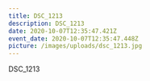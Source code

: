 ```yaml
---
title: DSC_1213
description: DSC_1213
date: 2020-10-07T12:35:47.421Z
event_date: 2020-10-07T12:35:47.448Z
picture: /images/uploads/dsc_1213.jpg
---
```

DSC_1213